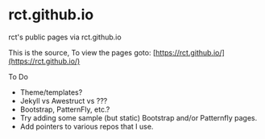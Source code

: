 # rct.github.io
rct's public pages via rct.github.io

This is the source, To view the pages goto: [https://rct.github.io/](https://rct.github.io/)

To Do
* Theme/templates?
* Jekyll vs Awestruct vs ???
* Bootstrap, PatternFly, etc.?
* Try adding some sample (but static) Bootstrap and/or Patternfly pages.
* Add pointers to various repos that I use.

